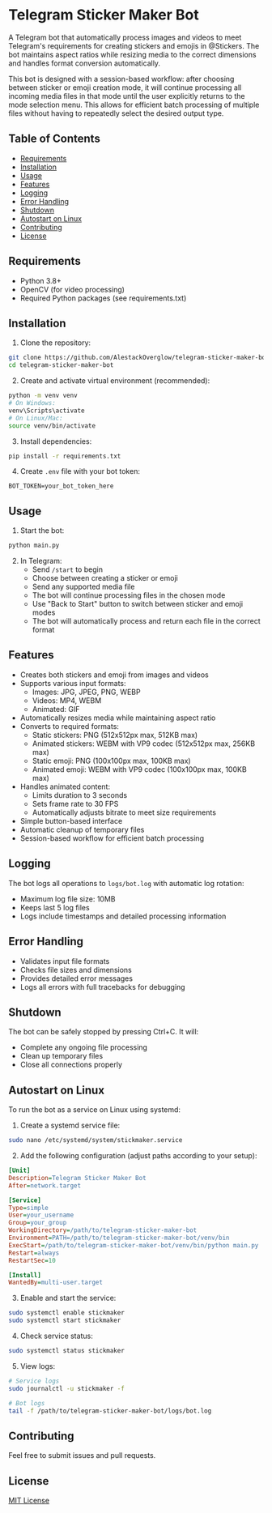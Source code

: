 # Telegram Sticker Maker Bot

A Telegram bot that automatically process images and videos to meet Telegram's requirements for creating stickers and emojis in @Stickers. The bot maintains aspect ratios while resizing media to the correct dimensions and handles format conversion automatically.

This bot is designed with a session-based workflow: after choosing between sticker or emoji creation mode, it will continue processing all incoming media files in that mode until the user explicitly returns to the mode selection menu. This allows for efficient batch processing of multiple files without having to repeatedly select the desired output type.

## Table of Contents
- [Requirements](#requirements)
- [Installation](#installation)
- [Usage](#usage)
- [Features](#features)
- [Logging](#logging)
- [Error Handling](#error-handling)
- [Shutdown](#shutdown)
- [Autostart on Linux](#autostart-on-linux)
- [Contributing](#contributing)
- [License](#license)

## Requirements
- Python 3.8+
- OpenCV (for video processing)
- Required Python packages (see requirements.txt)

## Installation
1. Clone the repository:
```bash
git clone https://github.com/AlestackOverglow/telegram-sticker-maker-bot.git
cd telegram-sticker-maker-bot
```

2. Create and activate virtual environment (recommended):
```bash
python -m venv venv
# On Windows:
venv\Scripts\activate
# On Linux/Mac:
source venv/bin/activate
```

3. Install dependencies:
```bash
pip install -r requirements.txt
```

4. Create `.env` file with your bot token:
```
BOT_TOKEN=your_bot_token_here
```

## Usage
1. Start the bot:
```bash
python main.py
```

2. In Telegram:
   - Send `/start` to begin
   - Choose between creating a sticker or emoji
   - Send any supported media file
   - The bot will continue processing files in the chosen mode
   - Use "Back to Start" button to switch between sticker and emoji modes
   - The bot will automatically process and return each file in the correct format

## Features
- Creates both stickers and emoji from images and videos
- Supports various input formats:
  - Images: JPG, JPEG, PNG, WEBP
  - Videos: MP4, WEBM
  - Animated: GIF
- Automatically resizes media while maintaining aspect ratio
- Converts to required formats:
  - Static stickers: PNG (512x512px max, 512KB max)
  - Animated stickers: WEBM with VP9 codec (512x512px max, 256KB max)
  - Static emoji: PNG (100x100px max, 100KB max)
  - Animated emoji: WEBM with VP9 codec (100x100px max, 100KB max)
- Handles animated content:
  - Limits duration to 3 seconds
  - Sets frame rate to 30 FPS
  - Automatically adjusts bitrate to meet size requirements
- Simple button-based interface
- Automatic cleanup of temporary files
- Session-based workflow for efficient batch processing

## Logging
The bot logs all operations to `logs/bot.log` with automatic log rotation:
- Maximum log file size: 10MB
- Keeps last 5 log files
- Logs include timestamps and detailed processing information

## Error Handling
- Validates input file formats
- Checks file sizes and dimensions
- Provides detailed error messages
- Logs all errors with full tracebacks for debugging

## Shutdown
The bot can be safely stopped by pressing Ctrl+C. It will:
- Complete any ongoing file processing
- Clean up temporary files
- Close all connections properly

## Autostart on Linux
To run the bot as a service on Linux using systemd:

1. Create a systemd service file:
```bash
sudo nano /etc/systemd/system/stickmaker.service
```

2. Add the following configuration (adjust paths according to your setup):
```ini
[Unit]
Description=Telegram Sticker Maker Bot
After=network.target

[Service]
Type=simple
User=your_username
Group=your_group
WorkingDirectory=/path/to/telegram-sticker-maker-bot
Environment=PATH=/path/to/telegram-sticker-maker-bot/venv/bin
ExecStart=/path/to/telegram-sticker-maker-bot/venv/bin/python main.py
Restart=always
RestartSec=10

[Install]
WantedBy=multi-user.target
```

3. Enable and start the service:
```bash
sudo systemctl enable stickmaker
sudo systemctl start stickmaker
```

4. Check service status:
```bash
sudo systemctl status stickmaker
```

5. View logs:
```bash
# Service logs
sudo journalctl -u stickmaker -f

# Bot logs
tail -f /path/to/telegram-sticker-maker-bot/logs/bot.log
```

## Contributing
Feel free to submit issues and pull requests.

## License
[MIT License](LICENSE) 
